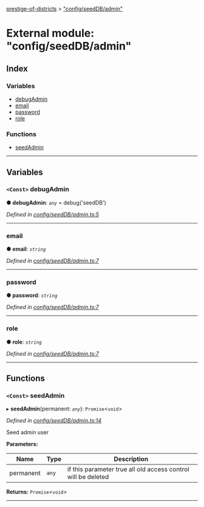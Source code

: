 [prestige-of-districts](../README.md) > ["config/seedDB/admin"](../modules/_config_seeddb_admin_.md)

# External module: "config/seedDB/admin"

## Index

### Variables

* [debugAdmin](_config_seeddb_admin_.md#debugadmin)
* [email](_config_seeddb_admin_.md#email)
* [password](_config_seeddb_admin_.md#password)
* [role](_config_seeddb_admin_.md#role)

### Functions

* [seedAdmin](_config_seeddb_admin_.md#seedadmin)

---

## Variables

<a id="debugadmin"></a>

### `<Const>` debugAdmin

**● debugAdmin**: *`any`* =  debug('seedDB')

*Defined in [config/seedDB/admin.ts:5](https://github.com/YarosJ/prestige-of-districts/blob/a1ae45e/config/seedDB/admin.ts#L5)*

___
<a id="email"></a>

###  email

**● email**: *`string`*

*Defined in [config/seedDB/admin.ts:7](https://github.com/YarosJ/prestige-of-districts/blob/a1ae45e/config/seedDB/admin.ts#L7)*

___
<a id="password"></a>

###  password

**● password**: *`string`*

*Defined in [config/seedDB/admin.ts:7](https://github.com/YarosJ/prestige-of-districts/blob/a1ae45e/config/seedDB/admin.ts#L7)*

___
<a id="role"></a>

###  role

**● role**: *`string`*

*Defined in [config/seedDB/admin.ts:7](https://github.com/YarosJ/prestige-of-districts/blob/a1ae45e/config/seedDB/admin.ts#L7)*

___

## Functions

<a id="seedadmin"></a>

### `<Const>` seedAdmin

▸ **seedAdmin**(permanent: *`any`*): `Promise`<`void`>

*Defined in [config/seedDB/admin.ts:14](https://github.com/YarosJ/prestige-of-districts/blob/a1ae45e/config/seedDB/admin.ts#L14)*

Seed admin user

**Parameters:**

| Name | Type | Description |
| ------ | ------ | ------ |
| permanent | `any` |  if this parameter true all old access control will be deleted |

**Returns:** `Promise`<`void`>

___

